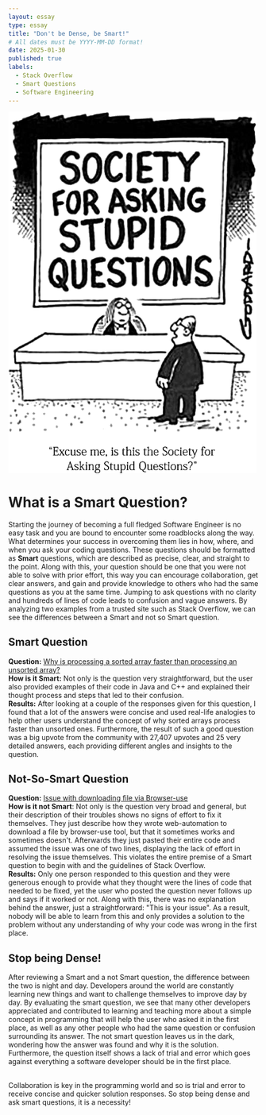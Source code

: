 ```yaml
---
layout: essay
type: essay
title: "Don't be Dense, be Smart!"
# All dates must be YYYY-MM-DD format!
date: 2025-01-30
published: true
labels:
  - Stack Overflow
  - Smart Questions
  - Software Engineering
---
```


<img width="500px" class="rounded float-start pe-4" src="../img/Untitled.png">

# What is a Smart Question?
Starting the journey of becoming a full fledged Software Engineer is no easy task and you are bound to encounter some roadblocks along the way. What determines your success in overcoming them lies in how, where, and when you ask your coding questions. These questions should be formatted as **Smart** questions, which are described as precise, clear, and straight to the point. Along with this, your question should be one that you were not able to solve with prior effort, this way you can encourage collaboration, get clear answers, and gain and provide knowledge to others who had the same questions as you at the same time. 
Jumping to ask questions with no clarity and hundreds of lines of code leads to confusion and vague answers. By analyzing two examples from a trusted site such as Stack Overflow, we can see the differences between a Smart and not so Smart question.


## Smart Question 
**Question:** [Why is processing a sorted array faster than processing an unsorted array?](https://stackoverflow.com/questions/11227809/why-is-processing-a-sorted-array-faster-than-processing-an-unsorted-array)
<br />**How is it Smart:** Not only is the question very straightforward, but the user also provided examples of their code in Java and C++ and explained their thought process and steps that led to their confusion. 
<br />**Results:** After looking at a couple of the responses given for this question, I found that a lot of the answers were concise and used real-life analogies to help other users understand the concept of why sorted arrays process faster than unsorted ones.
Furthermore, the result of such a good question was a big upvote from the community with 27,407 upvotes and 25 very detailed answers, each providing different angles and insights to the question. 


## Not-So-Smart Question
**Question:** [Issue with downloading file via Browser-use](https://stackoverflow.com/questions/79384448/issue-with-downloading-file-via-browser-use)
<br />**How is it not Smart**: Not only is the question very broad and general, but their description of their troubles shows no signs of effort to fix it themselves. They just describe how they wrote web-automation to download a file by browser-use tool, but that it sometimes works and sometimes doesn't. Afterwards they just pasted their entire code and assumed the issue was one of two lines, displaying the lack of effort in resolving the issue themselves. This violates the entire premise of a Smart question to begin with and the guidelines of Stack Overflow.
<br />**Results:** Only one person responded to this question and they were generous enough to provide what they thought were the lines of code that needed to be fixed, yet the user who posted the question never follows up and says if it worked or not. Along with this, there was no explanation behind the answer, just a straightforward: "This is your issue". As a result, nobody will be able to learn from this and only provides a solution to the problem without any understanding of why your code was wrong in the first place.

## Stop being Dense!
After reviewing a Smart and a not Smart question, the difference between the two is night and day. Developers around the world are constantly learning new things and want to challenge themselves to improve day by day. By evaluating the smart question, we see that many other developers appreciated and contributed to learning and teaching more about a simple concept in programming that will help the user who asked it in the first place, as well as any other people who had the same question or confusion surrounding its answer. The not smart question leaves us in the dark, wondering how the answer was found and why it is the solution. Furthermore, the question itself shows a lack of trial and error which goes against everything a software developer should be in the first place. 

<br />Collaboration is key in the programming world and so is trial and error to receive concise and quicker solution responses. So stop being dense and ask smart questions, it is a necessity!
